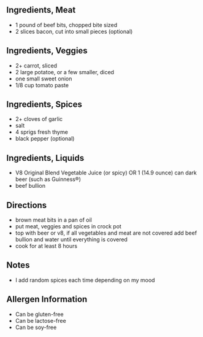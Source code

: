 ## Ingredients, Meat
* 1 pound of beef bits, chopped bite sized
* 2 slices bacon, cut into small pieces (optional)

## Ingredients, Veggies
* 2+ carrot, sliced
* 2 large potatoe, or a few smaller, diced
* one small sweet onion
* 1/8 cup tomato paste

## Ingredients, Spices
* 2+ cloves of garlic
* salt
* 4 sprigs fresh thyme
* black pepper (optional)

## Ingredients, Liquids
* V8 Original Blend Vegetable Juice (or spicy) OR 1 (14.9 ounce) can dark beer (such as Guinness®)
* beef bullion

## Directions
* brown meat bits in a pan of oil
* put meat, veggies and spices in crock pot
* top with beer or v8, if all vegetables and meat are not covered add beef bullion and water until everything is covered
* cook for at least 8 hours

## Notes
* I add random spices each time depending on my mood

## Allergen Information
* Can be gluten-free
* Can be lactose-free
* Can be soy-free
